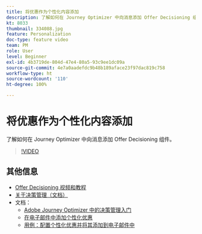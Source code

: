```yaml
---
title: 将优惠作为个性化内容添加
description: 了解如何在 Journey Optimizer 中向消息添加 Offer Decisioning 组件。
kt: 8033
thumbnail: 334088.jpg
feature: Personalization
doc-type: feature video
team: PM
role: User
level: Beginner
exl-id: 4b3719de-804d-47e4-80a5-93c9ee1dc09a
source-git-commit: 4e7a0aadefdc9b48b189aface23f97dac819c758
workflow-type: ht
source-wordcount: '110'
ht-degree: 100%

---
```


# 将优惠作为个性化内容添加

了解如何在 Journey Optimizer 中向消息添加 Offer Decisioning 组件。

>[!VIDEO](https://video.tv.adobe.com/v/334088?quality=12)

## 其他信息

* [Offer Decisioning 视频和教程](https://experienceleague.adobe.com/docs/offer-decisioning-learn/tutorials/overview.html?lang=zh-Hans)
* [关于决策管理（文档）](https://experienceleague.adobe.com/docs/journey-optimizer/using/offer-decisioniong/get-started/starting-offer-decisioning.html?lang=zh-Hans)
* 文档：
   * [Adobe Journey Optimizer 中的决策管理入门](https://experienceleague.adobe.com/docs/journey-optimizer/using/offer-decisioniong/get-started/starting-offer-decisioning.html?lang=zh-Hans)
   * [在电子邮件中添加个性化优惠](https://experienceleague.adobe.com/docs/journey-optimizer/using/personalization/deliver-personalized-offers.html?lang=zh-Hans)
   * [用例：配置个性化优惠并将其添加到电子邮件中](https://experienceleague.adobe.com/docs/journey-optimizer/using/offer-decisioniong/get-started/offers-e2e.html?lang=zh-Hans)
